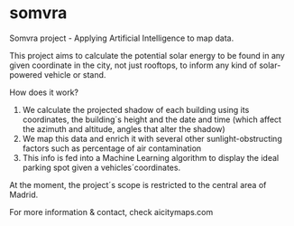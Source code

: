 # somvra
Somvra project - Applying Artificial Intelligence to map data.

This project aims to calculate the potential solar energy to be found in any given coordinate in the city, not just rooftops, to inform any kind of solar-powered vehicle or stand.

How does it work?
1. We calculate the projected shadow of each building using its coordinates, the building´s height and the date and time (which affect the azimuth and altitude, angles that alter the shadow)
2. We map this data and enrich it with several other sunlight-obstructing factors such as percentage of air contamination
3. This info is fed into a Machine Learning algorithm to display the ideal parking spot given a vehicles´coordinates. 

At the moment, the project´s scope is restricted to the central area of Madrid.

For more information & contact, check aicitymaps.com


